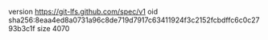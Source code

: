 version https://git-lfs.github.com/spec/v1
oid sha256:8eaa4ed8a0731a96c8de719d7917c63411924f3c2152fcbdffc6c0c2793b3c1f
size 4070
